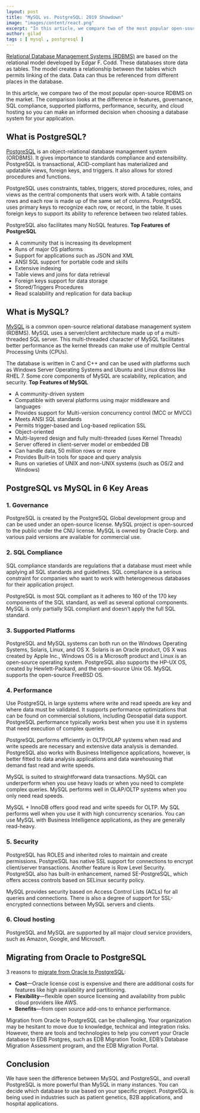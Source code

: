 ```yaml
---
layout: post
title: "MySQL vs. PostgreSQL: 2019 Showdown"
image: "images/content/react.png"
excerpt: "In this article, we compare two of the most popular open-source RDBMS on the market. The comparison looks at the difference in features, governance, SQL compliance, supported platforms, performance, security, and cloud hosting so you can make an informed decision when choosing a database system for your application." 
author: gilad
tags : [ mysql , postgresql ]
---
```


[Relational Database Management Systems (RDBMS)](https://searchdatamanagement.techtarget.com/definition/RDBMS-relational-database-management-system) are based on the relational model developed by Edgar F. Codd. These databases store data as tables. The model creates a relationship between the tables which permits linking of the data. Data can thus be referenced from different places in the database.

In this article, we compare two of the most popular open-source RDBMS on the market. The comparison looks at the difference in features, governance, SQL compliance, supported platforms, performance, security, and cloud hosting so you can make an informed decision when choosing a database system for your application.

## What is PostgreSQL?

[PostgreSQL](https://www.postgresql.org/about/) is an object-relational database management system (ORDBMS). It gives importance to standards compliance and extensibility. PostgreSQL is transactional, ACID-compliant has materialized and updatable views, foreign keys, and triggers. It also allows for stored procedures and functions.

PostgreSQL uses constraints, tables, triggers, stored procedures, roles, and views as the central components that users work with. A table contains rows and each row is made up of the same set of columns. PostgreSQL uses primary keys to recognize each row, or record, in the table. It uses foreign keys to support its ability to reference between two related tables.

PostgreSQL also facilitates many NoSQL features.
**Top Features of PostgreSQL**

- A community that is increasing its development
- Runs of major OS platforms
- Support for applications such as JSON and XML
- ANSI SQL support for portable code and skills
- Extensive indexing
- Table views and joins for data retrieval
- Foreign keys support for data storage
- Stored/Triggers Procedures
- Read scalability and replication for data backup

## What is MySQL?

[MySQL](https://dev.mysql.com/doc/refman/8.0/en/what-is-mysql.html) is a common open-source relational database management system (RDBMS). MySQL uses a server/client architecture made up of a multi-threaded SQL server. This multi-threaded character of MySQL facilitates better performance as the kernel threads can make use of multiple Central Processing Units (CPUs).

The database is written in C and C++ and can be used with platforms such as Windows Server Operating Systems and Ubuntu and Linux distros like RHEL 7. Some core components of MySQL are scalability, replication, and security.
**Top Features of MySQL**

- A community-driven system
- Compatible with several platforms using major middleware and languages
- Provides support for Multi-version concurrency control (MCC or MVCC)
- Meets ANSI SQL standards
- Permits trigger-based and Log-based replication SSL
- Object-oriented
- Multi-layered design and fully multi-threaded (uses Kernel Threads)
- Server offered in client-server model or embedded DB
- Can handle data, 50 million rows or more
- Provides Built-in tools for space and query analysis
- Runs on varieties of UNIX and non-UNIX systems (such as OS/2 and Windows)

## PostgreSQL vs MySQL in 6 Key Areas

### 1. Governance
PostgreSQL is created by the PostgreSQL Global development group and can be used under an open-source license. MySQL project is open-sourced to the public under the CNU license. MySQL is owned by Oracle Corp. and various paid versions are available for commercial use.

### 2. SQL Compliance

SQL compliance standards are regulations that a database must meet while applying all SQL standards and guidelines. SQL compliance is a serious constraint for companies who want to work with heterogeneous databases for their application project.

PostgreSQL is most SQL compliant as it adheres to 160 of the 170 key components of the SQL standard, as well as several optional components. MySQL is only partially SQL compliant and doesn’t apply the full SQL standard.

### 3. Supported Platforms

PostgreSQL and MySQL systems can both run on the Windows Operating Systems, Solaris, Linux, and OS X. Solaris is an Oracle product, OS X was created by Apple Inc., Windows OS is a Microsoft product and Linux is an open-source operating system. PostgreSQL also supports the HP-UX OS, created by Hewlett-Packard, and the open-source Unix OS. MySQL supports the open-source FreeBSD OS.

### 4. Performance

Use PostgreSQL in large systems where write and read speeds are key and where data must be validated. It supports performance optimizations that can be found on commercial solutions, including Geospatial data support. PostgreSQL performance typically works best when you use it in systems that need execution of complex queries.

PostgreSQL performs efficiently in OLTP/OLAP systems when read and write speeds are necessary and extensive data analysis is demanded. PostgreSQL also works with Business Intelligence applications, however, is better fitted to data analysis applications and data warehousing that demand fast read and write speeds.

MySQL is suited to straightforward data transactions. MySQL can underperform when you use heavy loads or when you need to complete complex queries. MySQL performs well in OLAP/OLTP systems when you only need read speeds.

MySQL + InnoDB offers good read and write speeds for OLTP. My SQL performs well when you use it with high concurrency scenarios. You can use MySQL with Business Intelligence applications, as they are generally read-heavy.

### 5. Security

PostgreSQL has ROLES and inherited roles to maintain and create permissions. PostgreSQL has native SSL support for connections to encrypt client/server transactions. Another feature is Row Level Security. PostgreSQL also has built-in enhancement, named SE-PostgreSQL, which offers access controls based on SELinux security policy.

MySQL provides security based on Access Control Lists (ACLs) for all queries and connections. There is also a degree of support for SSL-encrypted connections between MySQL servers and clients.

### 6. Cloud hosting

PostgreSQL and MySQL are supported by all major cloud service providers, such as Amazon, Google, and Microsoft.

## Migrating from Oracle to PostgreSQL

3 reasons to [migrate from Oracle to PostgreSQL](https://www.enterprisedb.com/blog/no-time-waste-migrate-oracle-postgres-minutes):

- **Cost**—Oracle license cost is expensive and there are additional costs for features like high availability and partitioning.
- **Flexibility**—flexible open source licensing and availability from public cloud providers like AWS.
- **Benefits**—from open source add-ons to enhance performance.

Migration from Oracle to PostgreSQL can be challenging. Your organization may be hesitant to move due to knowledge, technical and integration risks. However, there are tools and technologies to help you convert your Oracle database to EDB Postgres, such as EDB Migration Toolkit, EDB’s Database Migration Assessment program, and the EDB Migration Portal.

## Conclusion

We have seen the difference between MySQL and PostgreSQL, and overall PostgreSQL is more powerful than MySQL in many instances. You can decide which database to use based on your specific project. PostgreSQL is being used in industries such as patient genetics, B2B applications, and hospital applications.

